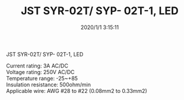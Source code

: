 ﻿---
layout: post 
title: JST SYR-02T/ SYP- 02T-1, LED
tags: SYP
categories: housing-terminal
overview: JST SYR-02T/ SYP- 02T-1, LED,2.5mm,3A,250V,28~22AWG
series: SYP
part_number: 312-0200
thumb_img: static/202006/218-thumb-20200629075400.jpg
small_img: static/202006/218-20200629075400.jpg
date: 2020/1/1 3:15:11
---


<p>
	JST SYR-02T/ SYP- 02T-1, LED
</p>
<p>
	Current rating: 3A AC/DC<br />
Voltage rating: 250V AC/DC<br />
Temperature range: -25~+85<br />
Insulation resistance: 500ohm/min<br />
Applicable wire: AWG #28 to #22 (0.08mm2 to 0.33mm2)
</p>
